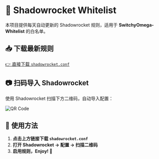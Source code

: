 # 🚀 Shadowrocket Whitelist

本项目提供每天自动更新的 Shadowrocket 规则，适用于 **SwitchyOmega-Whitelist** 的白名单。

## 📥 下载最新规则
[👉 直接下载 `shadowrocket.conf`](https://raw.githubusercontent.com/OrochW/Shadowrocket-Whitelist/main/shadowrocket.conf)

## 📷 扫码导入 Shadowrocket
使用 Shadowrocket 扫描下方二维码，自动导入配置：

![QR Code](https://raw.githubusercontent.com/OrochW/Shadowrocket-Whitelist/main/shadowrocket-qrcode.png)

## 📌 使用方法
1. **点击上方链接下载 `shadowrocket.conf`**
2. **打开 Shadowrocket → 配置 → 扫描二维码**
3. **启用规则，Enjoy! 🎉**

